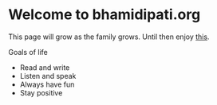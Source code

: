 # Welcome to bhamidipati.org

This page will grow as the family grows. Until then enjoy [this](https://www.parents.com/fun/activities/outdoor/weekend-family-activities/). 

Goals of life 

* Read and write
* Listen and speak
* Always have fun
* Stay positive

